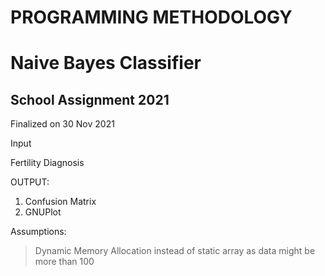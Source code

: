 # PROGRAMMING METHODOLOGY
# Naive Bayes Classifier

## School Assignment 2021
Finalized on 30 Nov 2021

Input

Fertility Diagnosis


OUTPUT:

1. Confusion Matrix
2. GNUPlot


Assumptions:
>Dynamic Memory Allocation instead of static array as data might be more than 100
